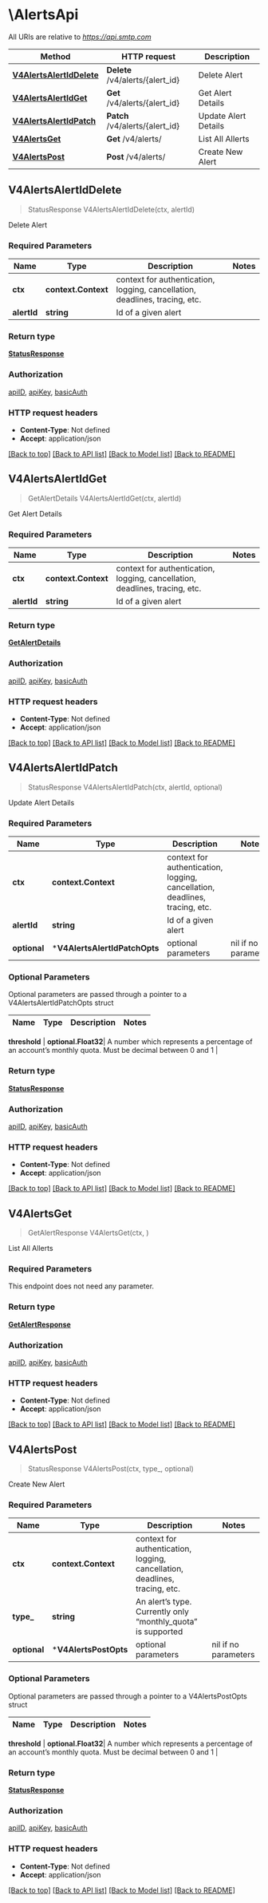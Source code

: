 # \AlertsApi

All URIs are relative to *https://api.smtp.com*

Method | HTTP request | Description
------------- | ------------- | -------------
[**V4AlertsAlertIdDelete**](AlertsApi.md#V4AlertsAlertIdDelete) | **Delete** /v4/alerts/{alert_id} | Delete Alert
[**V4AlertsAlertIdGet**](AlertsApi.md#V4AlertsAlertIdGet) | **Get** /v4/alerts/{alert_id} | Get Alert Details
[**V4AlertsAlertIdPatch**](AlertsApi.md#V4AlertsAlertIdPatch) | **Patch** /v4/alerts/{alert_id} | Update Alert Details
[**V4AlertsGet**](AlertsApi.md#V4AlertsGet) | **Get** /v4/alerts/ | List All Allerts
[**V4AlertsPost**](AlertsApi.md#V4AlertsPost) | **Post** /v4/alerts/ | Create New Alert



## V4AlertsAlertIdDelete

> StatusResponse V4AlertsAlertIdDelete(ctx, alertId)

Delete Alert

### Required Parameters


Name | Type | Description  | Notes
------------- | ------------- | ------------- | -------------
**ctx** | **context.Context** | context for authentication, logging, cancellation, deadlines, tracing, etc.
**alertId** | **string**| Id of a given alert | 

### Return type

[**StatusResponse**](StatusResponse.md)

### Authorization

[apiID](../README.md#apiID), [apiKey](../README.md#apiKey), [basicAuth](../README.md#basicAuth)

### HTTP request headers

- **Content-Type**: Not defined
- **Accept**: application/json

[[Back to top]](#) [[Back to API list]](../README.md#documentation-for-api-endpoints)
[[Back to Model list]](../README.md#documentation-for-models)
[[Back to README]](../README.md)


## V4AlertsAlertIdGet

> GetAlertDetails V4AlertsAlertIdGet(ctx, alertId)

Get Alert Details

### Required Parameters


Name | Type | Description  | Notes
------------- | ------------- | ------------- | -------------
**ctx** | **context.Context** | context for authentication, logging, cancellation, deadlines, tracing, etc.
**alertId** | **string**| Id of a given alert | 

### Return type

[**GetAlertDetails**](GetAlertDetails.md)

### Authorization

[apiID](../README.md#apiID), [apiKey](../README.md#apiKey), [basicAuth](../README.md#basicAuth)

### HTTP request headers

- **Content-Type**: Not defined
- **Accept**: application/json

[[Back to top]](#) [[Back to API list]](../README.md#documentation-for-api-endpoints)
[[Back to Model list]](../README.md#documentation-for-models)
[[Back to README]](../README.md)


## V4AlertsAlertIdPatch

> StatusResponse V4AlertsAlertIdPatch(ctx, alertId, optional)

Update Alert Details

### Required Parameters


Name | Type | Description  | Notes
------------- | ------------- | ------------- | -------------
**ctx** | **context.Context** | context for authentication, logging, cancellation, deadlines, tracing, etc.
**alertId** | **string**| Id of a given alert | 
 **optional** | ***V4AlertsAlertIdPatchOpts** | optional parameters | nil if no parameters

### Optional Parameters

Optional parameters are passed through a pointer to a V4AlertsAlertIdPatchOpts struct


Name | Type | Description  | Notes
------------- | ------------- | ------------- | -------------

 **threshold** | **optional.Float32**| A number which represents a percentage of an account’s monthly quota. Must be decimal between 0 and 1 | 

### Return type

[**StatusResponse**](StatusResponse.md)

### Authorization

[apiID](../README.md#apiID), [apiKey](../README.md#apiKey), [basicAuth](../README.md#basicAuth)

### HTTP request headers

- **Content-Type**: Not defined
- **Accept**: application/json

[[Back to top]](#) [[Back to API list]](../README.md#documentation-for-api-endpoints)
[[Back to Model list]](../README.md#documentation-for-models)
[[Back to README]](../README.md)


## V4AlertsGet

> GetAlertResponse V4AlertsGet(ctx, )

List All Allerts

### Required Parameters

This endpoint does not need any parameter.

### Return type

[**GetAlertResponse**](GetAlertResponse.md)

### Authorization

[apiID](../README.md#apiID), [apiKey](../README.md#apiKey), [basicAuth](../README.md#basicAuth)

### HTTP request headers

- **Content-Type**: Not defined
- **Accept**: application/json

[[Back to top]](#) [[Back to API list]](../README.md#documentation-for-api-endpoints)
[[Back to Model list]](../README.md#documentation-for-models)
[[Back to README]](../README.md)


## V4AlertsPost

> StatusResponse V4AlertsPost(ctx, type_, optional)

Create New Alert

### Required Parameters


Name | Type | Description  | Notes
------------- | ------------- | ------------- | -------------
**ctx** | **context.Context** | context for authentication, logging, cancellation, deadlines, tracing, etc.
**type_** | **string**| An alert’s type. Currently only “monthly_quota” is supported | 
 **optional** | ***V4AlertsPostOpts** | optional parameters | nil if no parameters

### Optional Parameters

Optional parameters are passed through a pointer to a V4AlertsPostOpts struct


Name | Type | Description  | Notes
------------- | ------------- | ------------- | -------------

 **threshold** | **optional.Float32**| A number which represents a percentage of an account’s monthly quota. Must be decimal between 0 and 1 | 

### Return type

[**StatusResponse**](StatusResponse.md)

### Authorization

[apiID](../README.md#apiID), [apiKey](../README.md#apiKey), [basicAuth](../README.md#basicAuth)

### HTTP request headers

- **Content-Type**: Not defined
- **Accept**: application/json

[[Back to top]](#) [[Back to API list]](../README.md#documentation-for-api-endpoints)
[[Back to Model list]](../README.md#documentation-for-models)
[[Back to README]](../README.md)

